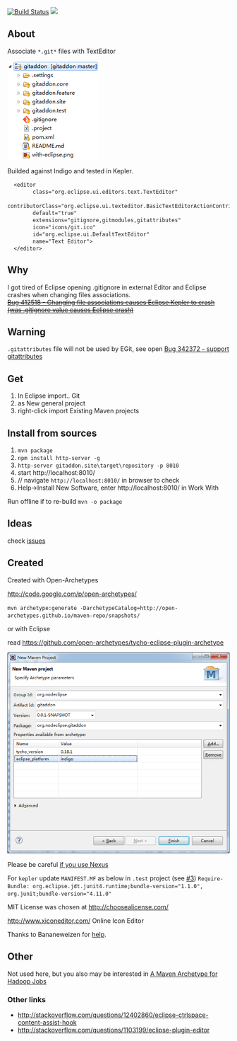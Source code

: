 
[![Build Status](https://secure.travis-ci.org/Nodeclipse/org.nodeclipse.gitaddon.png)](http://travis-ci.org/Nodeclipse/org.nodeclipse.gitaddon)
<a href="http://marketplace.eclipse.org/marketplace-client-intro?mpc_install=1076754" title="Drag and drop into a running Eclipse to install Nodeclipse Git Addon">
  <img src="http://marketplace.eclipse.org/sites/all/modules/custom/marketplace/images/installbutton.png"/>
</a>

## About

Associate `*.git*` files with TextEditor

![](gitaddon.core/help/with-git-addon.PNG)

Builded against Indigo and tested in Kepler.

      <editor
            class="org.eclipse.ui.editors.text.TextEditor"
            contributorClass="org.eclipse.ui.texteditor.BasicTextEditorActionContributor"
            default="true"
            extensions="gitignore,gitmodules,gitattributes"
            icon="icons/git.ico"
            id="org.eclipse.ui.DefaultTextEditor"
            name="Text Editor">
      </editor>

## Why

I got tired of Eclipse opening .gitignore in external Editor and Eclipse crashes when changing files associations.  
~~[Bug 412518 - Changing file associations causes Eclipse Kepler to crash (was .gitignore value causes Eclipse crash)](https://bugs.eclipse.org/bugs/show_bug.cgi?id=412518)~~

## Warning

`.gitattributes` file will not be used by EGit, see open [Bug 342372 - support gitattributes](https://bugs.eclipse.org/bugs/show_bug.cgi?id=342372)

## Get

1. In Eclipse import.. Git
2. as New general project 
3. right-click import Existing Maven projects

## Install from sources

1. `mvn package`  
2. `npm install http-server -g`  
3. `http-server gitaddon.site\target\repository -p 8010`
4. start http://localhost:8010/  
5. // navigate `http://localhost:8010/` in browser to check  
5. Help->Install New Software, enter http://localhost:8010/ in Work With  

Run offline if to re-build
`mvn -o package`

## Ideas

check [issues](https://github.com/Nodeclipse/org.nodeclipse.gitaddon/issues)

## Created

Created with Open-Archetypes

http://code.google.com/p/open-archetypes/

`mvn archetype:generate -DarchetypeCatalog=http://open-archetypes.github.io/maven-repo/snapshots/`

or with Eclipse

read https://github.com/open-archetypes/tycho-eclipse-plugin-archetype

![](with-eclipse.png)

Please be careful [if you use Nexus](https://github.com/open-archetypes/tycho-eclipse-plugin-archetype/issues/5)

For `kepler` update `MANIFEST.MF` as below in `.test` project (see [#3](https://github.com/open-archetypes/tycho-eclipse-plugin-archetype/issues/3))
`Require-Bundle: org.eclipse.jdt.junit4.runtime;bundle-version="1.1.0",
 org.junit;bundle-version="4.11.0"`

MIT License was chosen at <http://choosealicense.com/> 

<http://www.xiconeditor.com/> Online Icon Editor

Thanks to Bananeweizen for [help](http://stackoverflow.com/questions/18083936/eclipse-plugins-separate-editor-and-icons-assignment).

## Other 

Not used here, but you also may be interested in
 [A Maven Archetype for Hadoop Jobs](http://blog.mafr.de/2010/08/01/maven-archetype-hadoop/)
 
### Other links
 
 - <http://stackoverflow.com/questions/12402860/eclipse-ctrlspace-content-assist-hook>
 - <http://stackoverflow.com/questions/1103199/eclipse-plugin-editor>
 
 
